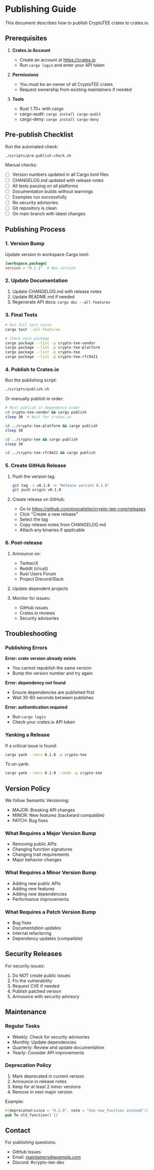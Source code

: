 # Publishing Guide

This document describes how to publish CryptoTEE crates to crates.io.

## Prerequisites

1. **Crates.io Account**
   - Create an account at https://crates.io
   - Run `cargo login` and enter your API token

2. **Permissions**
   - You must be an owner of all CryptoTEE crates
   - Request ownership from existing maintainers if needed

3. **Tools**
   - Rust 1.70+ with cargo
   - cargo-audit: `cargo install cargo-audit`
   - cargo-deny: `cargo install cargo-deny`

## Pre-publish Checklist

Run the automated check:
```bash
./scripts/pre-publish-check.sh
```

Manual checks:
- [ ] Version numbers updated in all Cargo.toml files
- [ ] CHANGELOG.md updated with release notes
- [ ] All tests passing on all platforms
- [ ] Documentation builds without warnings
- [ ] Examples run successfully
- [ ] No security advisories
- [ ] Git repository is clean
- [ ] On main branch with latest changes

## Publishing Process

### 1. Version Bump

Update version in workspace Cargo.toml:
```toml
[workspace.package]
version = "0.1.1"  # New version
```

### 2. Update Documentation

1. Update CHANGELOG.md with release notes
2. Update README.md if needed
3. Regenerate API docs: `cargo doc --all-features`

### 3. Final Tests

```bash
# Run full test suite
cargo test --all-features

# Check each package
cargo package --list -p crypto-tee-vendor
cargo package --list -p crypto-tee-platform
cargo package --list -p crypto-tee
cargo package --list -p crypto-tee-rfc9421
```

### 4. Publish to Crates.io

Run the publishing script:
```bash
./scripts/publish.sh
```

Or manually publish in order:
```bash
# Must publish in dependency order
cd crypto-tee-vendor && cargo publish
sleep 30  # Wait for crates.io

cd ../crypto-tee-platform && cargo publish
sleep 30

cd ../crypto-tee && cargo publish
sleep 30

cd ../crypto-tee-rfc9421 && cargo publish
```

### 5. Create GitHub Release

1. Push the version tag:
   ```bash
   git tag -s v0.1.0 -m "Release version 0.1.0"
   git push origin v0.1.0
   ```

2. Create release on GitHub:
   - Go to https://github.com/procatstler/crypto-tee-core/releases
   - Click "Create a new release"
   - Select the tag
   - Copy release notes from CHANGELOG.md
   - Attach any binaries if applicable

### 6. Post-release

1. Announce on:
   - Twitter/X
   - Reddit (r/rust)
   - Rust Users Forum
   - Project Discord/Slack

2. Update dependent projects

3. Monitor for issues:
   - GitHub issues
   - Crates.io reviews
   - Security advisories

## Troubleshooting

### Publishing Errors

**Error: crate version already exists**
- You cannot republish the same version
- Bump the version number and try again

**Error: dependency not found**
- Ensure dependencies are published first
- Wait 30-60 seconds between publishes

**Error: authentication required**
- Run `cargo login`
- Check your crates.io API token

### Yanking a Release

If a critical issue is found:
```bash
cargo yank --vers 0.1.0 -p crypto-tee
```

To un-yank:
```bash
cargo yank --vers 0.1.0 --undo -p crypto-tee
```

## Version Policy

We follow Semantic Versioning:
- MAJOR: Breaking API changes
- MINOR: New features (backward compatible)  
- PATCH: Bug fixes

### What Requires a Major Version Bump

- Removing public APIs
- Changing function signatures
- Changing trait requirements
- Major behavior changes

### What Requires a Minor Version Bump

- Adding new public APIs
- Adding new features
- Adding new dependencies
- Performance improvements

### What Requires a Patch Version Bump

- Bug fixes
- Documentation updates
- Internal refactoring
- Dependency updates (compatible)

## Security Releases

For security issues:
1. Do NOT create public issues
2. Fix the vulnerability
3. Request CVE if needed
4. Publish patched version
5. Announce with security advisory

## Maintenance

### Regular Tasks

- Weekly: Check for security advisories
- Monthly: Update dependencies
- Quarterly: Review and update documentation
- Yearly: Consider API improvements

### Deprecation Policy

1. Mark deprecated in current version
2. Announce in release notes
3. Keep for at least 2 minor versions
4. Remove in next major version

Example:
```rust
#[deprecated(since = "0.2.0", note = "Use new_function instead")]
pub fn old_function() {}
```

## Contact

For publishing questions:
- GitHub Issues
- Email: maintainers@example.com
- Discord: #crypto-tee-dev
